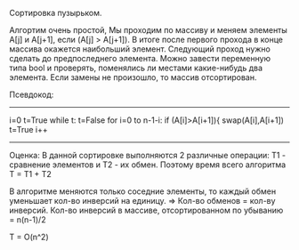 Сортировка пузырьком. 

Алгортим очень простой, Мы проходим по массиву и меняем элементы A[j] и A[j+1], если (A[j] > A[j+1]).
В итоге после первого прохода в конце массива окажется наибольший элемент. Следующий проход нужно сделать до предпоследнего элемента.
Можно завести переменную типа bool и проверять, поменялись ли местами какие-нибудь два элемента. Если замены не произошло, то массив отсортирован. 

Псевдокод:
___________________________
i=0
t=True
while t:
  t=False
  for i=0 to n-1-i:
    if (A[i]>A[i+1]){
      swap(A[i],A[i+1])
      t=True
   i++
  _______________________
  
Оценка:
В данной сортировке выполняются 2 различные операции: T1 - сравнение элементов и T2 - их обмен.
Поэтому время всего алгоритма T = T1 + T2

В алгоритме меняются только соседние элементы, то каждый обмен уменьшает кол-во инверсий на единицу. => Кол-во обменов = кол-ву инверсий.
Кол-во инверсий в массиве, отсортированном по убыванию = n(n-1)/2

T = O(n^2)
  
